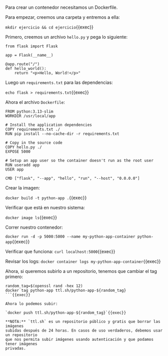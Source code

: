 Para crear un contenedor necesitamos un Dockerfile.

Para empezar, creemos una carpeta y entremos a ella:

`mkdir ejercicio && cd ejercicio`{{exec}}

Primero, creemos un archivo `hello.py` y pega lo siguiente:
```
from flask import Flask

app = Flask(__name__)

@app.route("/")
def hello_world():
    return "<p>Hello, World!</p>"
```

Luego un `requirements.txt` para las dependencias:

`echo flask > requirements.txt`{{exec}}

Ahora el archivo `Dockerfile`:

```
FROM python:3.13-slim
WORKDIR /usr/local/app

# Install the application dependencies
COPY requirements.txt ./
RUN pip install --no-cache-dir -r requirements.txt

# Copy in the source code
COPY hello.py ./
EXPOSE 5000

# Setup an app user so the container doesn't run as the root user
RUN useradd app
USER app

CMD ["flask", "--app", "hello", "run", "--host", "0.0.0.0"]
```

Crear la imagen:

`docker build -t python-app .`{{exec}}

Verificar que está en nuestro sistema:

`docker image ls`{{exec}}

Correr nuestro contenedor:

`docker run -d -p 5000:5000 --name my-python-app-container python-app`{{exec}}

Verificar que funciona:
`curl localhost:5000`{{exec}}

Revisar los logs:
`docker container logs my-python-app-container`{{exec}}

Ahora, si queremos subirlo a un repositorio, tenemos que cambiar el tag primero:

```
random_tag=$(openssl rand -hex 12)
docker tag python-app ttl.sh/python-app-${random_tag}
```{{exec}}

Ahora lo podemos subir:

`docker push ttl.sh/python-app-${random_tag}`{{exec}}

**NOTA:** `ttl.sh` es un repositorio público y gratis que borrar las imágenes
subidas después de 24 horas. En casos de uso verdaderos, debemos usar un repositorio
que nos permita subir imágenes usando autenticación y que podamos tener imágenes
privadas.